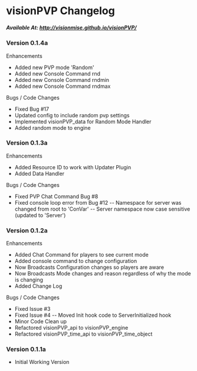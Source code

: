 # visionPVP Changelog
##### Available At: http://visionmise.github.io/visionPVP/

### Version 0.1.4a

Enhancements
- Added new PVP mode 'Random'
- Added new Console Command rnd
- Added new Console Command rndmin
- Added new Console Command rndmax

Bugs / Code Changes
- Fixed Bug #17
- Updated config to include random pvp settings
- Implemented visionPVP_data for Random Mode Handler
- Added random mode to engine

### Version 0.1.3a

Enhancements
- Added Resource ID to work with Updater Plugin
- Added Data Handler

Bugs / Code Changes
- Fixed PVP Chat Command Bug #8
- Fixed console loop error from Bug #12
-- Namespace for server was changed from root to 'ConVar'
-- Server namespace now case sensitive (updated to 'Server')

### Version 0.1.2a

Enhancements
- Added Chat Command for players to see current mode
- Added console command to change configuration
- Now Broadcasts Configuration changes so players are aware
- Now Broadcasts Mode changes and reason regardless of why the mode is changing
- Added Change Log

Bugs / Code Changes
- Fixed Issue #3
- Fixed Issue #4
-- Moved Init hook code to ServerInitialized hook
- Minor Code Clean up
- Refactored visionPVP_api to visionPVP_engine
- Refactored visionPVP_time_api to visionPVP_time_object

### Version 0.1.1a
- Initial Working Version
